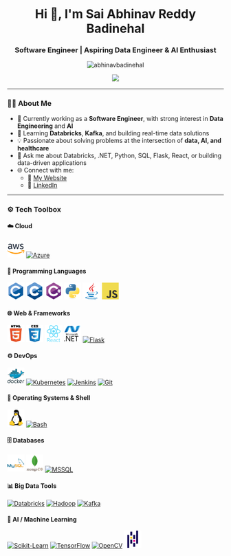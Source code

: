 <h1 align="center">Hi 👋, I'm Sai Abhinav Reddy Badinehal</h1>
<h3 align="center">Software Engineer | Aspiring Data Engineer & AI Enthusiast</h3>

<p align="center">
  <img src="https://komarev.com/ghpvc/?username=abhinavbadinehal&label=Profile%20views&color=0e75b6&style=flat" alt="abhinavbadinehal" />
</p>

<p align="center">
  <img src="https://media.giphy.com/media/qgQUggAC3Pfv687qPC/giphy.gif" width="400" />
</p>

---

### 👨‍💻 About Me

- 💼 Currently working as a **Software Engineer**, with strong interest in **Data Engineering** and **AI**  
- 🌱 Learning **Databricks**, **Kafka**, and building real-time data solutions  
- 💡 Passionate about solving problems at the intersection of **data, AI, and healthcare**  
- 💬 Ask me about Databricks, .NET, Python, SQL, Flask, React, or building data-driven applications  
- 🌐 Connect with me:  
  - 🔗 [My Website](https://abhinavbadin.github.io/abhinavbadinehal.github.io/src/index.html)  
  - 💼 [LinkedIn](https://www.linkedin.com/in/saiabhinavreddybadineh/)

---

### ⚙️ Tech Toolbox 

<!-- 🌩️ Cloud -->
<h4>☁️ Cloud</h4>
<p align="left">
  <a href="https://aws.amazon.com" target="_blank"><img src="https://raw.githubusercontent.com/devicons/devicon/master/icons/amazonwebservices/amazonwebservices-original-wordmark.svg" alt="AWS" width="40" height="40"/></a>
  <a href="https://azure.microsoft.com/en-in/" target="_blank"><img src="https://www.vectorlogo.zone/logos/microsoft_azure/microsoft_azure-icon.svg" alt="Azure" width="40" height="40"/></a>
</p>

<!-- 🧠 Languages -->
<h4>🧠 Programming Languages</h4>
<p align="left">
  <a href="https://www.cprogramming.com/" target="_blank"><img src="https://raw.githubusercontent.com/devicons/devicon/master/icons/c/c-original.svg" alt="C" width="40" height="40"/></a>
  <a href="https://www.w3schools.com/cpp/" target="_blank"><img src="https://raw.githubusercontent.com/devicons/devicon/master/icons/cplusplus/cplusplus-original.svg" alt="C++" width="40" height="40"/></a>
  <a href="https://www.w3schools.com/cs/" target="_blank"><img src="https://raw.githubusercontent.com/devicons/devicon/master/icons/csharp/csharp-original.svg" alt="C#" width="40" height="40"/></a>
  <a href="https://www.python.org" target="_blank"><img src="https://raw.githubusercontent.com/devicons/devicon/master/icons/python/python-original.svg" alt="Python" width="40" height="40"/></a>
  <a href="https://www.java.com" target="_blank"><img src="https://raw.githubusercontent.com/devicons/devicon/master/icons/java/java-original.svg" alt="Java" width="40" height="40"/></a>
  <a href="https://developer.mozilla.org/en-US/docs/Web/JavaScript" target="_blank"><img src="https://raw.githubusercontent.com/devicons/devicon/master/icons/javascript/javascript-original.svg" alt="JavaScript" width="40" height="40"/></a>
</p>

<!-- 🌐 Web & Frameworks -->
<h4>🌐 Web & Frameworks</h4>
<p align="left">
  <a href="https://www.w3.org/html/" target="_blank"><img src="https://raw.githubusercontent.com/devicons/devicon/master/icons/html5/html5-original-wordmark.svg" alt="HTML" width="40" height="40"/></a>
  <a href="https://www.w3schools.com/css/" target="_blank"><img src="https://raw.githubusercontent.com/devicons/devicon/master/icons/css3/css3-original-wordmark.svg" alt="CSS" width="40" height="40"/></a>
  <a href="https://reactjs.org/" target="_blank"><img src="https://raw.githubusercontent.com/devicons/devicon/master/icons/react/react-original-wordmark.svg" alt="React" width="40" height="40"/></a>
  <a href="https://dotnet.microsoft.com/" target="_blank"><img src="https://raw.githubusercontent.com/devicons/devicon/master/icons/dot-net/dot-net-original-wordmark.svg" alt=".NET" width="40" height="40"/></a>
  <a href="https://flask.palletsprojects.com/" target="_blank"><img src="https://encrypted-tbn0.gstatic.com/images?q=tbn:ANd9GcRHKcFcObnmRpoe-jYLc5cA5htGRQHDUUgMjEegwMpXjYl3mRT7rKOt2VzSlGxtVebXwaQ&usqp=CAU" alt="Flask" width="40" height="40"/></a>
</p>

<!-- ⚙️ DevOps -->
<h4>⚙️ DevOps</h4>
<p align="left">
  <a href="https://www.docker.com/" target="_blank"><img src="https://raw.githubusercontent.com/devicons/devicon/master/icons/docker/docker-original-wordmark.svg" alt="Docker" width="40" height="40"/></a>
  <a href="https://kubernetes.io" target="_blank"><img src="https://www.vectorlogo.zone/logos/kubernetes/kubernetes-icon.svg" alt="Kubernetes" width="40" height="40"/></a>
  <a href="https://www.jenkins.io" target="_blank"><img src="https://www.vectorlogo.zone/logos/jenkins/jenkins-icon.svg" alt="Jenkins" width="40" height="40"/></a>
  <a href="https://git-scm.com/" target="_blank"><img src="https://www.vectorlogo.zone/logos/git-scm/git-scm-icon.svg" alt="Git" width="40" height="40"/></a>
</p>

<!-- 🐧 OS & Shell -->
<h4>🐧 Operating Systems & Shell</h4>
<p align="left">
  <a href="https://www.linux.org/" target="_blank"><img src="https://raw.githubusercontent.com/devicons/devicon/master/icons/linux/linux-original.svg" alt="Linux" width="40" height="40"/></a>
  <a href="https://www.gnu.org/software/bash/" target="_blank"><img src="https://www.vectorlogo.zone/logos/gnu_bash/gnu_bash-icon.svg" alt="Bash" width="40" height="40"/></a>
</p>

<!-- 🗄️ Databases -->
<h4>🗄️ Databases</h4>
<p align="left">
  <a href="https://www.mysql.com/" target="_blank"><img src="https://raw.githubusercontent.com/devicons/devicon/master/icons/mysql/mysql-original-wordmark.svg" alt="MySQL" width="40" height="40"/></a>
  <a href="https://www.mongodb.com/" target="_blank"><img src="https://raw.githubusercontent.com/devicons/devicon/master/icons/mongodb/mongodb-original-wordmark.svg" alt="MongoDB" width="40" height="40"/></a>
  <a href="https://www.microsoft.com/en-us/sql-server" target="_blank"><img src="https://www.svgrepo.com/show/303229/microsoft-sql-server-logo.svg" alt="MSSQL" width="40" height="40"/></a>
</p>

<!-- 📊 Big Data -->
<h4>📊 Big Data Tools</h4>
<p align="left">
  <a href="https://databricks.com/" target="_blank"><img src="https://encrypted-tbn0.gstatic.com/images?q=tbn:ANd9GcSDO0bU1imPeqDn94fMD_0rENPMv80BA8qZmJ1-a8ikUVj3tDsitVhcK_AcicPGHkBxfUs&usqp=CAU" alt="Databricks" width="40" height="40"/></a>
  <a href="https://hadoop.apache.org/" target="_blank"><img src="https://www.vectorlogo.zone/logos/apache_hadoop/apache_hadoop-icon.svg" alt="Hadoop" width="40" height="40"/></a>
  <a href="https://kafka.apache.org/" target="_blank"><img src="https://upload.wikimedia.org/wikipedia/commons/thumb/0/01/Apache_Kafka_logo.svg/473px-Apache_Kafka_logo.svg.png" alt="Kafka" width="40" height="40"/></a>
</p>

<!-- 🤖 AI/ML -->
<h4>🤖 AI / Machine Learning</h4>
<p align="left">
  <a href="https://scikit-learn.org/" target="_blank"><img src="https://upload.wikimedia.org/wikipedia/commons/0/05/Scikit_learn_logo_small.svg" alt="Scikit-Learn" width="40" height="40"/></a>
  <a href="https://www.tensorflow.org" target="_blank"><img src="https://www.vectorlogo.zone/logos/tensorflow/tensorflow-icon.svg" alt="TensorFlow" width="40" height="40"/></a>
  <a href="https://opencv.org/" target="_blank"><img src="https://www.vectorlogo.zone/logos/opencv/opencv-icon.svg" alt="OpenCV" width="40" height="40"/></a>
  <a href="https://pandas.pydata.org/" target="_blank"><img src="https://raw.githubusercontent.com/devicons/devicon/master/icons/pandas/pandas-original.svg" alt="Pandas" width="40" height="40"/></a>
</p>



